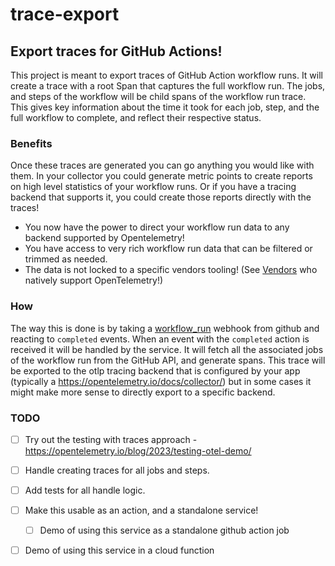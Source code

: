 # trace-export

##  Export traces for GitHub Actions!

This project is meant to export traces of GitHub Action workflow runs. It will create a trace with a root Span that captures the full workflow run. The jobs, and steps of the workflow will be child spans of the workflow run trace. This gives key information about the time it took for each job, step, and the full workflow to complete, and reflect their respective status.

### Benefits

Once these traces are generated you can go anything you would like with them. In your collector you could generate metric points to create reports on high level statistics of your workflow runs. Or if you have a tracing backend that supports it, you could create those reports directly with the traces!

- You now have the power to direct your workflow run data to any backend supported by Opentelemetry!
- You have access to very rich workflow run data that can be filtered or trimmed as needed.
- The data is not locked to a specific vendors tooling! (See [Vendors](https://opentelemetry.io/ecosystem/vendors/) who natively support OpenTelemetry!)

### How
The way this is done is by taking a [workflow_run](https://docs.github.com/en/webhooks/webhook-events-and-payloads#workflow_run) webhook from github and reacting to `completed` events. When an event with the `completed` action is received it will be handled by the service. It will fetch all the associated jobs of the workflow run from the GitHub API, and generate spans. This trace will be exported to the otlp tracing backend that is configured by your app (typically a https://opentelemetry.io/docs/collector/) but in some cases it might make more sense to directly export to a specific backend.


### TODO
- [ ] Try out the testing with traces approach - https://opentelemetry.io/blog/2023/testing-otel-demo/
- [ ] Handle creating traces for all jobs and steps.
- [ ] Add tests for all handle logic.
- [ ] Make this usable as an action, and a standalone service!
  - [ ] Demo of using this service as a standalone github action job
- [ ] Demo of using this service in a cloud function

